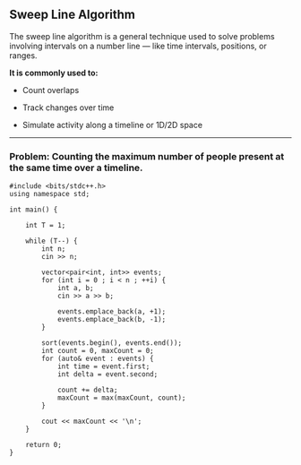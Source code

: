 ## Sweep Line Algorithm
The sweep line algorithm is a general technique used to solve problems involving intervals on a number line — like time intervals, positions, or ranges.

**It is commonly used to:**

- Count overlaps

- Track changes over time

- Simulate activity along a timeline or 1D/2D space

---

### Problem: Counting the maximum number of people present at the same time over a timeline.

```
#include <bits/stdc++.h>
using namespace std;

int main() {

	int T = 1;

	while (T--) {
		int n;
		cin >> n;

		vector<pair<int, int>> events;
		for (int i = 0 ; i < n ; ++i) {
			int a, b;
			cin >> a >> b;

			events.emplace_back(a, +1);
			events.emplace_back(b, -1);
		}

		sort(events.begin(), events.end());
		int count = 0, maxCount = 0;
		for (auto& event : events) {
			int time = event.first;
			int delta = event.second;

			count += delta;
			maxCount = max(maxCount, count);
		}

		cout << maxCount << '\n';
	}

	return 0;
}
```